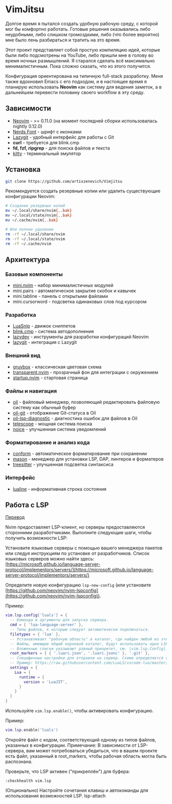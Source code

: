 # VimJitsu

Долгое время я пытался создать удобную рабочую среду, с которой мог бы комфортно работать. Готовые решения оказывались либо неудобными, либо слишком громоздкими, либо (что более вероятно) мне было лень разбираться и тратить на это время.

Этот проект представляет собой простую компиляцию идей, которые были либо подсмотрены на YouTube, либо пришли мне в голову во время ночных размышлений. Я старался сделать всё максимально минималистичным. Пока сложно сказать, что из этого получится.

Конфигурация ориентирована на типичную full-stack разработку. Меня также вдохновил Emacs с его подходом, и в настоящее время я планирую использовать **Neovim** как систему для ведения заметок, а в дальнейшем перевести половину своего workflow в эту среду.

## Зависимости

- [Neovim](https://github.com/neovim/neovim/blob/master/BUILD.md) - >= 0.11.0 (на момент последней сборки использовалась nightly 0.12.0)
- [Nerds Font](https://www.nerdfonts.com/) - шрифт с иконками
- [Lazygit](https://github.com/jesseduffield/lazygit/tree/master) - удобный интерфейс для работы с Git
- **curl** - требуется для blink.cmp
- **fd, fzf, ripgrep** - для поиска файлов и текста
- [kitty](https://sw.kovidgoyal.net/kitty/) - терминальный эмулятор

## Установка


```bash
git clone https://github.com/artixzenevich/Vimjitsu
```

Рекомендуется создать резервные копии или удалить существующие конфигурации Neovim:

```bash
# Создание резервных копий
mv ~/.local/share/nvim{,.bak}
mv ~/.local/state/nvim{,.bak}
mv ~/.cache/nvim{,.bak}

# Или полное удаление
rm -rf ~/.local/share/nvim
rm -rf ~/.local/state/nvim
rm -rf ~/.cache/nvim
```

## Архитектура

### Базовые компоненты

- [mini.nvim](https://github.com/nvim-mini/mini.nvim) - набор минималистичных модулей
 - mini.pairs - автоматическое закрытие скобок и кавычек
 - mini.tabline - панель с открытыми файлами
 - mini.cursorword - подсветка одинаковых слов под курсором

### Разработка

- [LuaSnip](https://github.com/L3MON4D3/LuaSnip) - движок сниппетов
- [blink.cmp](https://github.com/Saghen/blink.cmp) - система автодополнения
- [lazydev](https://github.com/folke/lazydev.nvim) - инструменты для разработки конфигураций Neovim
- [lazygit](https://github.com/kdheepak/lazygit.nvim) - интеграция с Lazygit

### Внешний вид

- [gruvbox](https://github.com/ellisonleao/gruvbox.nvim) - классическая цветовая схема
- [transparent.nvim](https://github.com/xiyaowong/transparent.nvim) - прозрачный фон для интеграции с окружением
- [startup.nvim](https://github.com/max397574/startup.nvim) - стартовая страница

### Файлы и навигация

- [oil](https://github.com/stevearc/oil.nvim) - файловый менеджер, позволяющий редактировать файловую систему как обычный буфер
- [oil-git](https://github.com/benomahony/oil-git.nvim) - отображение Git-статуса в Oil
- [oil-lsp-diagnostic](https://github.com/JezerM/oil-lsp-diagnostics.nvim) - диагностика ошибок для файлов в Oil
- [telescope](https://github.com/nvim-telescope/telescope.nvim) - мощная система поиска
- [noice](https://github.com/folke/noice.nvim) - улучшенная система уведомлений

### Форматирование и анализ кода

- [conform](https://github.com/stevearc/conform.nvim) - автоматическое форматирование при сохранении
- [mason](https://github.com/mason-org/mason.nvim) - менеджер для установки LSP, DAP, линтеров и форматеров
- [treesitter](https://github.com/nvim-treesitter/nvim-treesitter) - улучшенная подсветка синтаксиса

### Интерфейс

- [lualine](https://github.com/nvim-lualine/lualine.nvim) - информативная строка состояния

## Работа с LSP

[Перевод](https://neovim.io/doc/user/lsp.html)

Nvim предоставляет LSP-клиент, но серверы предоставляются сторонними разработчиками. 
Выполните следующие шаги, чтобы получить возможности LSP:

Установите языковые серверы с помощью вашего менеджера пакетов или следуя инструкциям по установке от разработчиков. 
Список языковых серверов можно найти здесь: [https://microsoft.github.io/language-server-protocol/implementors/servers/](https://microsoft.github.io/language-server-protocol/implementors/servers/)

Определите новую конфигурацию `lsp-new-config` (или установите [https://github.com/neovim/nvim-lspconfig](https://github.com/neovim/nvim-lspconfig)). 

Пример:

```lua
vim.lsp.config['luals'] = {
  -- Команда и аргументы для запуска сервера.
  cmd = { 'lua-language-server' },
  -- Типы файлов, к которым следует автоматически подключаться.
  filetypes = { 'lua' },
  -- Устанавливает "рабочую область" в каталог, где найден любой из этих файлов.
  -- Файлы, имеющие общий корневой каталог, будут использовать одно LSP-подключение.
  -- Вложенные списки указывают равный приоритет, см. |vim.lsp.Config|.
  root_markers = { { '.luarc.json', '.luarc.jsonc' }, '.git' },
  -- Специфичные настройки для отправки на сервер. Схема определяется сервером.
  -- Пример: https://raw.githubusercontent.com/LuaLS/vscode-lua/master/setting/schema.json
  settings = {
    Lua = {
      runtime = {
        version = 'LuaJIT',
      }
    }
  }
}
```

Используйте `vim.lsp.enable()`, чтобы активировать конфигурацию. 

Пример:

```lua 
vim.lsp.enable('luals')
```

Откройте файл с кодом, соответствующий одному из типов файлов, указанных в конфигурации.
Примечание: В зависимости от LSP-сервера, вам может потребоваться убедиться, 
что в вашем проекте есть файл, указанный в root_markers, чтобы рабочая область могла быть распознана.

Проверьте, что LSP активен ("прикреплён") для буфера:

```text
:checkhealth vim.lsp
```

(Опционально) Настройте сочетания клавиш и автокоманды для использования возможностей LSP. lsp-attach


